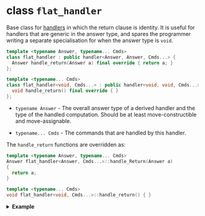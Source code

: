 # class `flat_handler`

Base class for [handlers](refman-handler.md) in which the return clause is identity. It is useful for handlers that are generic in the answer type, and spares the programmer writing a separate specialisation for when the answer type is `void`.

```cpp
template <typename Answer, typename... Cmds>
class flat_handler : public handler<Answer, Answer, Cmds...> {
  Answer handle_return(Answer a) final override { return a; }
};

template <typename... Cmds>
class flat_handler<void, Cmds...> : public handler<void, void, Cmds...> {
  void handle_return() final override { }
};
```

- `typename Answer` - The overall answer type of a derived handler and the type of the handled computation. Should be at least move-constructible and move-assignable.

- `typename... Cmds` - The commands that are handled by this handler.


The `handle_return` functions are overridden as:

```cpp
template <typename Answer, typename... Cmds>
Answer flat_handler<Answer, Cmds...>::handle_Return(Answer a)
{
  return a;
}

template <typename... Cmds>
void flat_handler<void, Cmds...>::handle_return() { }
```

<details>
  <summary><strong>Example</strong></summary>

Consider the following tick handler that is generic in the return type:

```cpp
struct Tick : command<int> { };

template <typename T>
class Counter : public flat_handler <T, plain<Tick>> {
  int counter = 0;
  int handle_command(Tick) final override
  {
    return ++counter;
  }
};
```

With the `Handler` class we would have to provide a separate specialisation for `void`:

```cpp
struct Tick : command<int> { };

template <typename T>
class Counter : public handler<T, plain<Tick>> {
  int counter = 0;
  int handle_command(Tick) final override
  {
    return ++counter;
  }
  T handle_return(T a)
  {
    return a;
  }
};

template <>
class Counter<void> : public handler<void, plain<Tick>> {
  int counter = 0;
  int handle_command(Tick) final override
  {
    return ++counter;
  }
  void handle_return() { }
};
```

</details>
